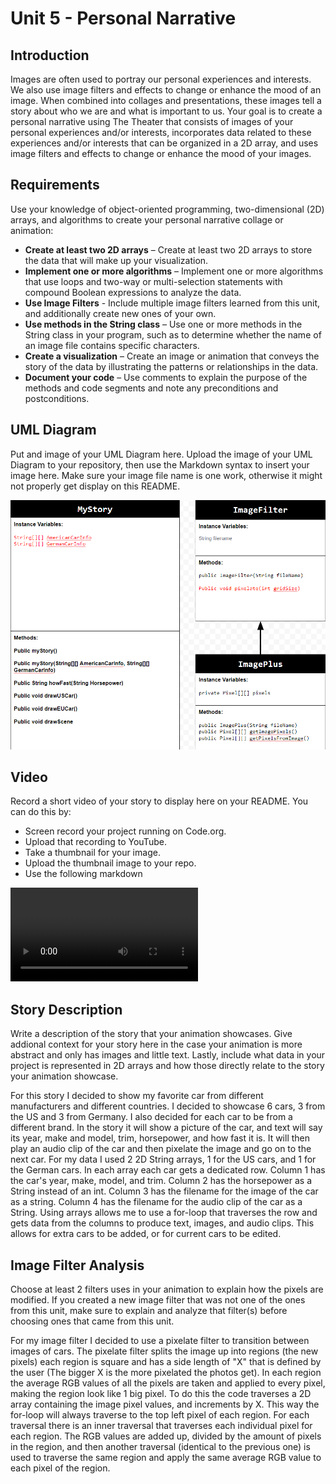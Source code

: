 # Unit 5 - Personal Narrative

## Introduction

Images are often used to portray our personal experiences and interests. We also use image filters and effects to change or enhance the mood of an image. When combined into collages and presentations, these images tell a story about who we are and what is important to us. Your goal is to create a personal narrative using The Theater that consists of images of your personal experiences and/or interests, incorporates data related to these experiences and/or interests that can be organized in a 2D array, and uses image filters and effects to change or enhance the mood of your images.

## Requirements

Use your knowledge of object-oriented programming, two-dimensional (2D) arrays, and algorithms to create your personal narrative collage or animation:

- **Create at least two 2D arrays** – Create at least two 2D arrays to store the data that will make up your visualization.
- **Implement one or more algorithms** – Implement one or more algorithms that use loops and two-way or multi-selection statements with compound Boolean expressions to analyze the data.
- **Use Image Filters** - Include multiple image filters learned from this unit, and additionally create new ones of your own.
- **Use methods in the String class** – Use one or more methods in the String class in your program, such as to determine whether the name of an image file contains specific characters.
- **Create a visualization** – Create an image or animation that conveys the story of the data by illustrating the patterns or relationships in the data.
- **Document your code** – Use comments to explain the purpose of the methods and code segments and note any preconditions and postconditions.

## UML Diagram

Put and image of your UML Diagram here. Upload the image of your UML Diagram to your repository, then use the Markdown syntax to insert your image here. Make sure your image file name is one work, otherwise it might not properly get display on this README.

![UML Diagram](Project.png)

## Video

Record a short video of your story to display here on your README. You can do this by:

- Screen record your project running on Code.org.
- Upload that recording to YouTube.
- Take a thumbnail for your image.
- Upload the thumbnail image to your repo.
- Use the following markdown

<video controls src="ProjectDemo.mp4" title="Demo"></video>

## Story Description

Write a description of the story that your animation showcases. Give addional context for your story here in the case your animation is more abstract and only has images and little text. Lastly, include what data in your project is represented in 2D arrays and how those directly relate to the story your animation showcase.

For this story I decided to show my favorite car from different manufacturers and different countries. I decided to showcase 6 cars, 3 from the US and 3 from Germany. I also decided for each car to be from a different brand. In the story it will show a picture of the car, and text will say its year, make and model, trim, horsepower, and how fast it is. It will then play an audio clip of the car and then pixelate the image and go on to the next car. For my data I used 2 2D String arrays, 1 for the US cars, and 1 for the German cars. In each array each car gets a dedicated row. Column 1 has the car's year, make, model, and trim. Column 2 has the horsepower as a String instead of an int. Column 3 has the filename for the image of the car as a string. Column 4 has the filename for the audio clip of the car as a String. Using arrays allows me to use a for-loop that traverses the row and gets data from the columns to produce text, images, and audio clips. This allows for extra cars to be added, or for current cars to be edited.

## Image Filter Analysis

Choose at least 2 filters uses in your animation to explain how the pixels are modified. If you created a new image filter that was not one of the ones from this unit, make sure to explain and analyze that filter(s) before choosing ones that came from this unit.

For my image filter I decided to use a pixelate filter to transition between images of cars. The pixelate filter splits the image up into regions (the new pixels) each region is square and has a side length of "X" that is defined by the user (The bigger X is the more pixelated the photos get). In each region the average RGB values of all the pixels are taken and applied to every pixel, making the region look like 1 big pixel. To do this the code traverses a 2D array containing the image pixel values, and increments by X. This way the for-loop will always traverse to the top left pixel of each region. For each traversal there is an inner traversal that traverses each individual pixel for each region. The RGB values are added up, divided by the amount of pixels in the region, and then another traversal (identical to the previous one) is used to traverse the same region and apply the same average RGB value to each pixel of the region.